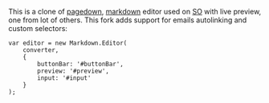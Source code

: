 This is a clone of [pagedown][], [markdown][] editor used on [SO][] with live
preview, one from lot of others. This fork adds support for emails autolinking
and custom selectors:

    var editor = new Markdown.Editor(
        converter,
        {
            buttonBar: '#buttonBar',
            preview: '#preview',
            input: '#input'
        }
    );



[pagedown]: http://pagedown.googlecode.com/
[markdown]: http://en.wikipedia.org/wiki/Markdown
[SO]: http://stackoverflow.com
